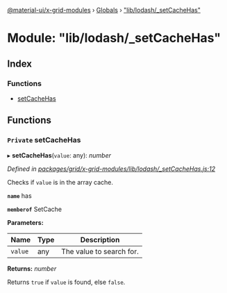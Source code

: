 [@material-ui/x-grid-modules](../README.md) › [Globals](../globals.md) › ["lib/lodash/_setCacheHas"](_lib_lodash__setcachehas_.md)

# Module: "lib/lodash/_setCacheHas"

## Index

### Functions

* [setCacheHas](_lib_lodash__setcachehas_.md#private-setcachehas)

## Functions

### `Private` setCacheHas

▸ **setCacheHas**(`value`: any): *number*

*Defined in [packages/grid/x-grid-modules/lib/lodash/_setCacheHas.js:12](https://github.com/mui-org/material-ui-x/blob/a679779/packages/grid/x-grid-modules/lib/lodash/_setCacheHas.js#L12)*

Checks if `value` is in the array cache.

**`name`** has

**`memberof`** SetCache

**Parameters:**

Name | Type | Description |
------ | ------ | ------ |
`value` | any | The value to search for. |

**Returns:** *number*

Returns `true` if `value` is found, else `false`.

